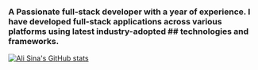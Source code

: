 ### A Passionate full-stack developer with a year of experience. I have developed full-stack applications across various platforms using latest industry-adopted ## technologies and frameworks.

[![Ali Sina's GitHub stats](https://github-readme-stats.vercel.app/api?username=AliSinaYOusofi)](https://github.com/AliSinaYOusofi/github-readme-stats)

<!---
- 👋 Hi, I’m @AliSinaYOusofi
- 👀 I’m interested in developing full stack web applications.
- 🌱 I’m currently learning web3.
- 📫 How to reach me senayousofiali@gmail.com
AliSinaYOusofi/AliSinaYOusofi is a ✨ special ✨ repository because its `README.md` (this file) appears on your GitHub profile.
You can click the Preview link to take a look at your changes.
--->
